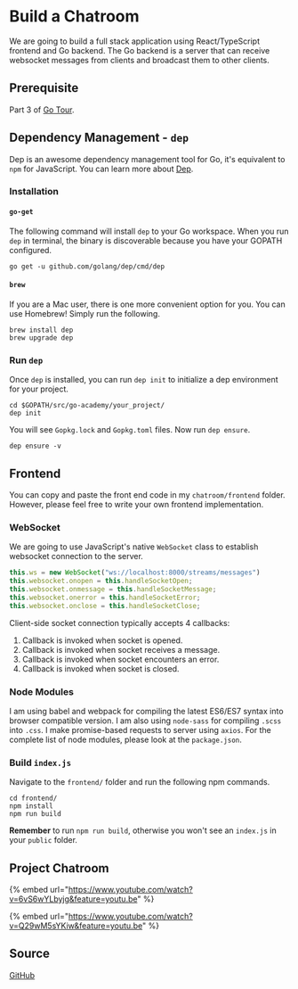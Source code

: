 # Build a Chatroom

We are going to build a full stack application using React/TypeScript frontend and Go backend. The Go backend is a server that can receive websocket messages from clients and broadcast them to other clients.

## Prerequisite

Part 3 of [Go Tour](https://tour.golang.org/concurrency/1).

## Dependency Management - `dep`

Dep is an awesome dependency management tool for Go, it's equivalent to `npm` for JavaScript. You can learn more about [Dep](https://github.com/golang/dep).

### Installation

#### `go-get`

The following command will install `dep` to your Go workspace. When you run `dep` in terminal, the binary is discoverable because you have your GOPATH configured.

```text
go get -u github.com/golang/dep/cmd/dep
```

#### `brew`

If you are a Mac user, there is one more convenient option for you. You can use Homebrew! Simply run the following.

```text
brew install dep
brew upgrade dep
```

### Run `dep`

Once `dep` is installed, you can run `dep init` to initialize a dep environment for your project.

```text
cd $GOPATH/src/go-academy/your_project/
dep init
```

You will see `Gopkg.lock` and `Gopkg.toml` files. Now run `dep ensure`.

```text
dep ensure -v
```

## Frontend

You can copy and paste the front end code in my `chatroom/frontend` folder. However, please feel free to write your own frontend implementation.

### WebSocket

We are going to use JavaScript's native `WebSocket` class to establish websocket connection to the server.

```javascript
this.ws = new WebSocket("ws://localhost:8000/streams/messages")
this.websocket.onopen = this.handleSocketOpen;
this.websocket.onmessage = this.handleSocketMessage;
this.websocket.onerror = this.handleSocketError;
this.websocket.onclose = this.handleSocketClose;
```

Client-side socket connection typically accepts 4 callbacks:

1. Callback is invoked when socket is opened.
2. Callback is invoked when socket receives a message.
3. Callback is invoked when socket encounters an error.
4. Callback is invoked when socket is closed.

### Node Modules

I am using babel and webpack for compiling the latest ES6/ES7 syntax into browser compatible version. I am also using `node-sass` for compiling `.scss` into `.css`. I make promise-based requests to server using `axios`. For the complete list of node modules, please look at the `package.json`.

### Build `index.js`

Navigate to the `frontend/` folder and run the following npm commands.

```text
cd frontend/
npm install
npm run build
```

**Remember** to run `npm run build`, otherwise you won't see an `index.js` in your `public` folder.

## Project Chatroom

{% embed url="https://www.youtube.com/watch?v=6vS6wYLbyjg&feature=youtu.be" %}

{% embed url="https://www.youtube.com/watch?v=Q29wM5sYKiw&feature=youtu.be" %}

## **Source**

[GitHub](https://github.com/calvinfeng/go-academy/tree/master/chatroom)

